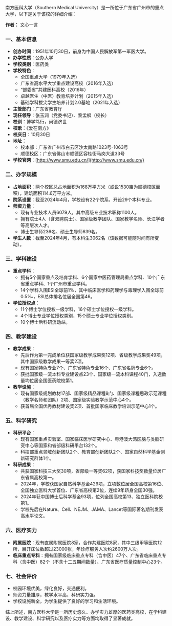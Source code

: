 南方医科大学（Southern Medical University）是一所位于广东省广州市的重点大学，以下是关于该校的详细介绍：

**作者：** 文心一言

### 一、基本信息

* **创办时间**：1951年10月30日，前身为中国人民解放军第一军医大学。
* **办学性质**：公办大学
* **学校类别**：医药类
* **学校特色**：
	+ 全国重点大学（1979年入选）
	+ 广东省高水平大学重点建设高校（2016年入选）
	+ “部委省”共建医科高校（2016年）
	+ 卓越医生（中医）教育培养计划（2015年入选）
	+ 基础学科拔尖学生培养计划2.0基地（2021年入选）
* **主管部门**：广东省教育厅
* **现任领导**：张玉润（党委书记）、黎孟枫（校长）
* **校训**：博学笃行，尚德济世
* **校歌**：《爱在南方》
* **校庆日**：10月30日
* **地址**：
	+ 校本部：广东省广州市白云区沙太南路1023号-1063号
	+ 顺德校区：广东省佛山市顺德区容桂街马岗大道33号
* **学校官网**：[http://www.smu.edu.cn/](http://www.smu.edu.cn/)

### 二、办学规模

* **占地面积**：两个校区总占地面积为168万平方米（或说1530亩为顺德校区面积），建筑面积114.6万平方米。
* **院系设置**：截至2024年4月，学校设有22个院系，开设29个本科专业。
* **师资力量**：
	+ 现有专业技术人员6079人，其中高级专业技术职称1100人。
	+ 拥有院士4人（含双聘院士）、国家级教学团队、国家教学名师、长江学者等高层次人才。
	+ 博士生导师236名、硕士生导师639名。
* **学生人数**：截至2024年4月，有本科生3062名（该数据可能随时间有所变动）。

### 三、学科建设

* **重点学科**：
	+ 拥有5个国家重点及培育学科、6个国家中医药管理局重点学科、10个广东省重点学科、1个广州市重点学科。
	+ 14个学科入围ESI全球前1%，其中临床医学和药理学与毒理学入围全球前0.5‰，ESI总体排名位居全国第46。
* **学位授权点**：
	+ 11个博士学位授权一级学科，16个硕士学位授权一级学科。
	+ 4个博士专业学位授权类别，15个硕士专业学位授权类别。
	+ 10个博士后科研流动站。

### 四、教学建设

* **教学成果**：
	+ 先后作为第一完成单位获国家级教学成果奖12项、省级教学成果奖49项，其中国家级教学成果一等奖2项。
	+ 现有国家特色专业7个、广东省特色专业16个、广东省名牌专业6个。
	+ 获批国家级一流本科专业建设点23个、国家级一流本科课程40门，入选数量均位居全国医药院校第1。
* **教学设施**：
	+ 现有国家级规划教材17部、国家级精品课程8门、国家级课程思政示范课程（教学名师和团队）2项、国家级实验教学示范中心4个。
	+ 获首届全国优秀教材建设奖2项、首批国家临床教学培训示范中心1个。

### 五、科学研究

* **科研平台**：
	+ 现有国家重点实验室、国家临床医学研究中心、粤港澳大湾区脑与类脑研究中心等国家和省部级科研平台132个。
	+ 科技部重点领域创新团队2个、教育部创新团队2个、国家自然科学基金创新研究群体1个。
* **科研成果**：
	+ 共获国家科技三大奖30项，省部级一等奖62项，获国家科技奖数量位居广东省属高校第一。
	+ 2024年，学校获国家自然科学基金429项，立项数位居全国高校第16位、全国独立医科大学首位、广东省高校第2位，连续9年跻身全国30强。
	+ 2024年获中国博士后科学基金93项，位列全国高校第13、独立医科院校第1。
	+ 学校先后在Nature、Cell、NEJM、JAMA、Lancet等国际著名期刊发表高水平论文。

### 六、医疗实力

* **附属医院**：现有直属附属医院8家，合作共建医院8家，其中三级甲等医院12所，展开床位数超过23000张，年诊疗服务人次约2600万人次。
* **临床重点专科**：拥有国家级临床重点专科（含中医）47个、广东省临床重点专科（含中医）82个（不含十二五期间数量）、广东省医疗质量控制中心23个。

### 七、社会评价

* 校园环境优美，绿化良好，交通便利。
* 师资力量雄厚，教学水平高，科研实力强。
* 学校设施新全，为学生提供了良好的学习和生活环境。

综上所述，南方医科大学是一所历史悠久、办学实力雄厚的医药类高校，在学科建设、教学建设、科学研究以及医疗实力等方面均取得了显著成就。